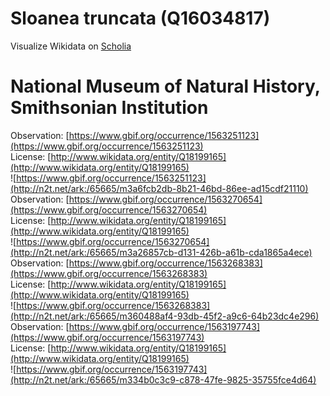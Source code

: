 
Sloanea truncata (Q16034817)
============================
  
Visualize Wikidata on [Scholia](https://scholia.toolforge.org/taxon/Q16034817)
# National Museum of Natural History, Smithsonian Institution
  
Observation: [https://www.gbif.org/occurrence/1563251123](https://www.gbif.org/occurrence/1563251123)  
License: [http://www.wikidata.org/entity/Q18199165](http://www.wikidata.org/entity/Q18199165)  
![https://www.gbif.org/occurrence/1563251123](http://n2t.net/ark:/65665/m3a6fcb2db-8b21-46bd-86ee-ad15cdf21110)  
Observation: [https://www.gbif.org/occurrence/1563270654](https://www.gbif.org/occurrence/1563270654)  
License: [http://www.wikidata.org/entity/Q18199165](http://www.wikidata.org/entity/Q18199165)  
![https://www.gbif.org/occurrence/1563270654](http://n2t.net/ark:/65665/m3a26857cb-d131-426b-a61b-cda1865a4ece)  
Observation: [https://www.gbif.org/occurrence/1563268383](https://www.gbif.org/occurrence/1563268383)  
License: [http://www.wikidata.org/entity/Q18199165](http://www.wikidata.org/entity/Q18199165)  
![https://www.gbif.org/occurrence/1563268383](http://n2t.net/ark:/65665/m360488af4-93db-45f2-a9c6-64b23dc4e296)  
Observation: [https://www.gbif.org/occurrence/1563197743](https://www.gbif.org/occurrence/1563197743)  
License: [http://www.wikidata.org/entity/Q18199165](http://www.wikidata.org/entity/Q18199165)  
![https://www.gbif.org/occurrence/1563197743](http://n2t.net/ark:/65665/m334b0c3c9-c878-47fe-9825-35755fce4d64)